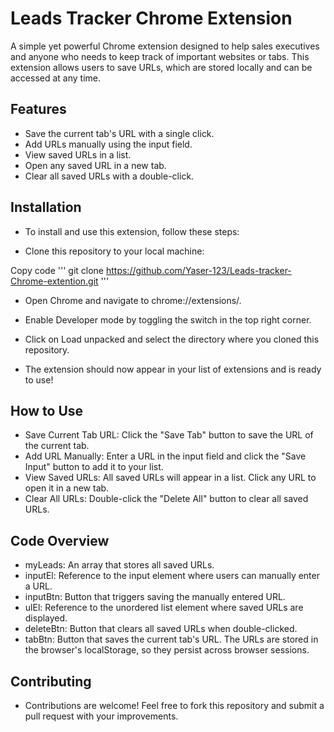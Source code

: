 # Leads Tracker Chrome Extension
A simple yet powerful Chrome extension designed to help sales executives and anyone who needs to keep track of important websites or tabs. This extension allows users to save URLs, which are stored locally and can be accessed at any time.

## Features
- Save the current tab's URL with a single click.
- Add URLs manually using the input field.
- View saved URLs in a list.
- Open any saved URL in a new tab.
- Clear all saved URLs with a double-click.
## Installation
- To install and use this extension, follow these steps:

- Clone this repository to your local machine:

Copy code
'''
git clone https://github.com/Yaser-123/Leads-tracker-Chrome-extention.git
'''

- Open Chrome and navigate to chrome://extensions/.

- Enable Developer mode by toggling the switch in the top right corner.

- Click on Load unpacked and select the directory where you cloned this repository.

- The extension should now appear in your list of extensions and is ready to use!

## How to Use
- Save Current Tab URL: Click the "Save Tab" button to save the URL of the current tab.
- Add URL Manually: Enter a URL in the input field and click the "Save Input" button to add it to your list.
- View Saved URLs: All saved URLs will appear in a list. Click any URL to open it in a new tab.
- Clear All URLs: Double-click the "Delete All" button to clear all saved URLs.
## Code Overview
- myLeads: An array that stores all saved URLs.
- inputEl: Reference to the input element where users can manually enter a URL.
- inputBtn: Button that triggers saving the manually entered URL.
- ulEl: Reference to the unordered list element where saved URLs are displayed.
- deleteBtn: Button that clears all saved URLs when double-clicked.
- tabBtn: Button that saves the current tab's URL.
The URLs are stored in the browser's localStorage, so they persist across browser sessions.

## Contributing
- Contributions are welcome! Feel free to fork this repository and submit a pull request with your improvements.
